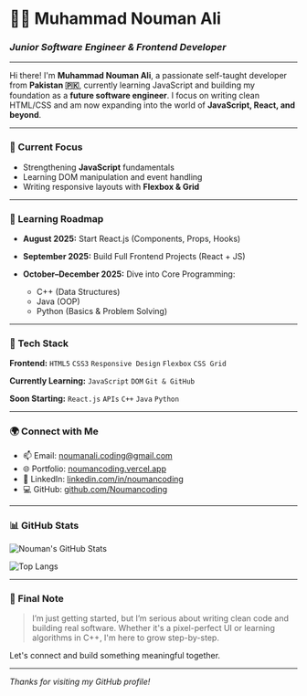 # 👨‍💻 Muhammad Nouman Ali

### *Junior Software Engineer & Frontend Developer*

---

Hi there! I'm **Muhammad Nouman Ali**, a passionate self-taught developer from **Pakistan 🇵🇰**, currently learning JavaScript and building my foundation as a **future software engineer**. I focus on writing clean HTML/CSS and am now expanding into the world of **JavaScript, React, and beyond**.

---

### 🚀 Current Focus

* Strengthening **JavaScript** fundamentals
* Learning DOM manipulation and event handling
* Writing responsive layouts with **Flexbox & Grid**

---

### 📅 Learning Roadmap

* **August 2025:** Start React.js (Components, Props, Hooks)
* **September 2025:** Build Full Frontend Projects (React + JS)
* **October–December 2025:** Dive into Core Programming:

  * C++ (Data Structures)
  * Java (OOP)
  * Python (Basics & Problem Solving)

---

### 🧰 Tech Stack

**Frontend:**
`HTML5` `CSS3` `Responsive Design` `Flexbox` `CSS Grid`

**Currently Learning:**
`JavaScript` `DOM` `Git & GitHub`

**Soon Starting:**
`React.js` `APIs` `C++` `Java` `Python`

---

### 🌍 Connect with Me

* 📫 Email: [noumanali.coding@gmail.com](mailto:noumanali.coding@gmail.com)
* 🌐 Portfolio: [noumancoding.vercel.app](https://noumancoding.vercel.app)
* 💼 LinkedIn: [linkedin.com/in/noumancoding](https://linkedin.com/in/noumancoding)
* 💻 GitHub: [github.com/Noumancoding](https://github.com/Noumancoding)

---

### 📊 GitHub Stats

![Nouman's GitHub Stats](https://github-readme-stats.vercel.app/api?username=Noumancoding\&show_icons=true\&theme=tokyonight\&hide_border=true)

![Top Langs](https://github-readme-stats.vercel.app/api/top-langs/?username=Noumancoding\&layout=compact\&theme=tokyonight\&hide_border=true)

---

### 💬 Final Note

> I’m just getting started, but I’m serious about writing clean code and building real software. Whether it's a pixel-perfect UI or learning algorithms in C++, I'm here to grow step-by-step.

Let's connect and build something meaningful together.

---

*Thanks for visiting my GitHub profile!*
